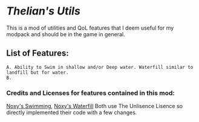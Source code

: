 # _Thelian's Utils_

This is a mod of utilities and QoL features that I deem useful for my modpack and should be in the game in general.

## List of Features:

    A. Ability to Swim in shallow and/or Deep water. Waterfill similar to landfill but for water.
    B.

### Credits and Licenses for features contained in this mod:

[Noxy's Swimming](https://mods.factorio.com/mods/CobaltSky/Noxys_Swimming),
[Noxy's Waterfill](https://mods.factorio.com/mods/CobaltSky/Noxys_Waterfill) Both use The Unlisence Lisence so directly implemented their code with a few changes.